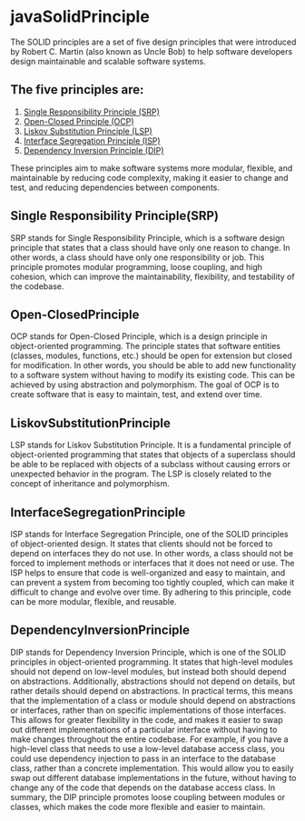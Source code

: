 # javaSolidPrinciple
The SOLID principles are a set of five design principles that were introduced by Robert C. Martin (also known as Uncle Bob) to help software developers design maintainable and scalable software systems. 
 ## The five principles are:
1. [Single Responsibility Principle (SRP)](#SingleResponsibilityPrinciple(SRP))
2. [Open-Closed Principle (OCP)](#Open-ClosedPrinciple)
3. [Liskov Substitution Principle (LSP)](#LiskovSubstitutionPrinciple)
4. [Interface Segregation Principle (ISP)](#InterfaceSegregationPrinciple)
5. [Dependency Inversion Principle (DIP)](#DependencyInversionPrinciple)

These principles aim to make software systems more modular, flexible, and maintainable by reducing code complexity, making it easier to change and test, and reducing dependencies between components.

## Single Responsibility Principle(SRP)
SRP stands for Single Responsibility Principle, which is a software design principle that states that a class should have only one reason to change. In other words, a class should have only one responsibility or job. This principle promotes modular programming, loose coupling, and high cohesion, which can improve the maintainability, flexibility, and testability of the codebase.
## Open-ClosedPrinciple
OCP stands for Open-Closed Principle, which is a design principle in object-oriented programming. The principle states that software entities (classes, modules, functions, etc.) should be open for extension but closed for modification. In other words, you should be able to add new functionality to a software system without having to modify its existing code. This can be achieved by using abstraction and polymorphism. The goal of OCP is to create software that is easy to maintain, test, and extend over time.
## LiskovSubstitutionPrinciple
LSP stands for Liskov Substitution Principle. It is a fundamental principle of object-oriented programming that states that objects of a superclass should be able to be replaced with objects of a subclass without causing errors or unexpected behavior in the program. The LSP is closely related to the concept of inheritance and polymorphism.
## InterfaceSegregationPrinciple
ISP stands for Interface Segregation Principle, one of the SOLID principles of object-oriented design. It states that clients should not be forced to depend on interfaces they do not use. In other words, a class should not be forced to implement methods or interfaces that it does not need or use.
The ISP helps to ensure that code is well-organized and easy to maintain, and can prevent a system from becoming too tightly coupled, which can make it difficult to change and evolve over time. By adhering to this principle, code can be more modular, flexible, and reusable.
## DependencyInversionPrinciple
DIP stands for Dependency Inversion Principle, which is one of the SOLID principles in object-oriented programming. It states that high-level modules should not depend on low-level modules, but instead both should depend on abstractions. Additionally, abstractions should not depend on details, but rather details should depend on abstractions.
In practical terms, this means that the implementation of a class or module should depend on abstractions or interfaces, rather than on specific implementations of those interfaces. This allows for greater flexibility in the code, and makes it easier to swap out different implementations of a particular interface without having to make changes throughout the entire codebase.
For example, if you have a high-level class that needs to use a low-level database access class, you could use dependency injection to pass in an interface to the database class, rather than a concrete implementation. This would allow you to easily swap out different database implementations in the future, without having to change any of the code that depends on the database access class.
In summary, the DIP principle promotes loose coupling between modules or classes, which makes the code more flexible and easier to maintain.
